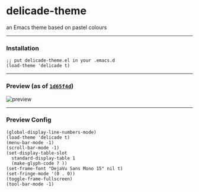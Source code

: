 # delicade-theme
an Emacs theme based on pastel colours

---
### Installation
```elisp
;; put delicade-theme.el in your .emacs.d
(load-theme 'delicade t)
```

---
### Preview (as of [`1d65f4d`](https://github.com/cheeze2000/delicade-theme/commit/1d65f4dba9df1f78dedac0055e105e1bee09c2e6))
![preview](https://cdn.discordapp.com/attachments/437471715975757834/753576525604978718/unknown.png)

---
### Preview Config
```elisp
(global-display-line-numbers-mode)
(load-theme 'delicade t)
(menu-bar-mode -1)
(scroll-bar-mode -1)
(set-display-table-slot
  standard-display-table 1
  (make-glyph-code ? ))
(set-frame-font "DejaVu Sans Mono 15" nil t)
(set-fringe-mode '(0 . 0))
(toggle-frame-fullscreen)
(tool-bar-mode -1)
```

